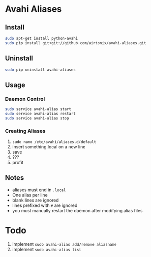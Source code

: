 # Avahi Aliases

## Install

```sh
sudo apt-get install python-avahi
sudo pip install git+git://github.com/airtonix/avahi-aliases.git
```

## Uninstall

```sh
sudo pip uninstall avahi-aliases
```

## Usage

### Daemon Control

```sh
sudo service avahi-alias start
sudo service avahi-alias restart
sudo service avahi-alias stop
```

### Creating Aliases

1. `sudo nano /etc/avahi/aliases.d/default`
2. insert something.local on a new line
3. save
4. ???
5. profit


## Notes

* aliases must end in `.local`
* One alias per line
* blank lines are ignored
* lines prefixed with `#` are ignored
* you must manually restart the daemon after modifying alias files

# Todo

1. implement `sudo avahi-alias add/remove aliasname`
2. implement `sudo avahi-alias list`

